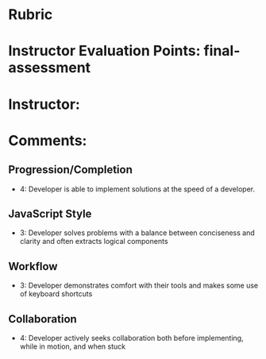 # Rubric
# Instructor Evaluation Points: final-assessment
# Instructor:
# Comments:

## Progression/Completion

* 4: Developer is able to implement solutions at the speed of a developer.

## JavaScript Style

* 3: Developer solves problems with a balance between conciseness and clarity and often extracts logical components


## Workflow

* 3: Developer demonstrates comfort with their tools and makes some use of keyboard shortcuts

## Collaboration

* 4: Developer actively seeks collaboration both before implementing, while in motion, and when stuck
